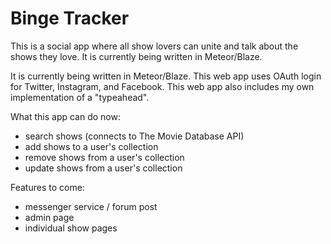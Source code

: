 # Binge Tracker

This is a social app where all show lovers can unite and talk about the shows they love. It is currently being written in Meteor/Blaze.

It is currently being written in Meteor/Blaze. This web app uses OAuth login for Twitter, Instagram, and Facebook. This web app also includes
my own implementation of a "typeahead". 

What this app can do now:
* search shows (connects to The Movie Database API)
* add shows to a user's collection
* remove shows from a user's collection
* update shows from a user's collection

Features to come: 
* messenger service / forum post
* admin page
* individual show pages
